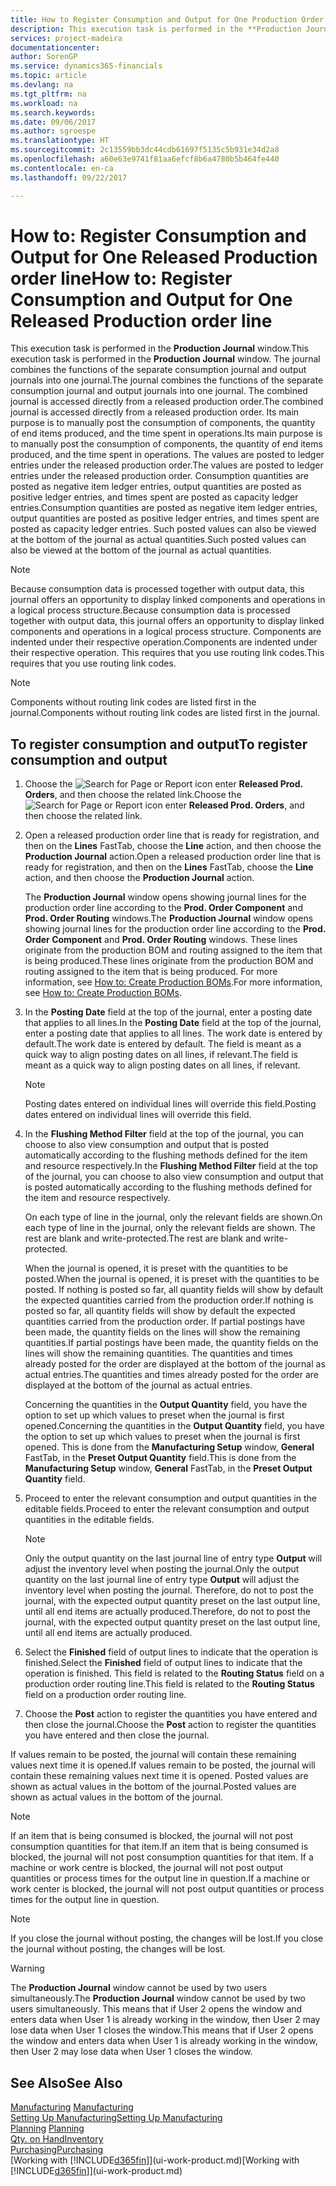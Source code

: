 ```yaml
---
title: How to Register Consumption and Output for One Production Order | Microsoft Docs
description: This execution task is performed in the **Production Journal** window. The journal combines the functions of the separate consumption journal and output journals into one journal. The combined journal is accessed directly from a released production order. Its main purpose is to manually post the consumption of components, the quantity of end items produced, and the time spent in operations.
services: project-madeira
documentationcenter: 
author: SorenGP
ms.service: dynamics365-financials
ms.topic: article
ms.devlang: na
ms.tgt_pltfrm: na
ms.workload: na
ms.search.keywords: 
ms.date: 09/06/2017
ms.author: sgroespe
ms.translationtype: HT
ms.sourcegitcommit: 2c13559bb3dc44cdb61697f5135c5b931e34d2a8
ms.openlocfilehash: a60e63e9741f81aa6efcf8b6a4780b5b464fe440
ms.contentlocale: en-ca
ms.lasthandoff: 09/22/2017

---
```

# <a name="how-to-register-consumption-and-output-for-one-released-production-order-line"></a><span data-ttu-id="754cc-106">How to: Register Consumption and Output for One Released Production order line</span><span class="sxs-lookup"><span data-stu-id="754cc-106">How to: Register Consumption and Output for One Released Production order line</span></span>
<span data-ttu-id="754cc-107">This execution task is performed in the **Production Journal** window.</span><span class="sxs-lookup"><span data-stu-id="754cc-107">This execution task is performed in the **Production Journal** window.</span></span> <span data-ttu-id="754cc-108">The journal combines the functions of the separate consumption journal and output journals into one journal.</span><span class="sxs-lookup"><span data-stu-id="754cc-108">The journal combines the functions of the separate consumption journal and output journals into one journal.</span></span> <span data-ttu-id="754cc-109">The combined journal is accessed directly from a released production order.</span><span class="sxs-lookup"><span data-stu-id="754cc-109">The combined journal is accessed directly from a released production order.</span></span> <span data-ttu-id="754cc-110">Its main purpose is to manually post the consumption of components, the quantity of end items produced, and the time spent in operations.</span><span class="sxs-lookup"><span data-stu-id="754cc-110">Its main purpose is to manually post the consumption of components, the quantity of end items produced, and the time spent in operations.</span></span> <span data-ttu-id="754cc-111">The values are posted to ledger entries under the released production order.</span><span class="sxs-lookup"><span data-stu-id="754cc-111">The values are posted to ledger entries under the released production order.</span></span> <span data-ttu-id="754cc-112">Consumption quantities are posted as negative item ledger entries, output quantities are posted as positive ledger entries, and times spent are posted as capacity ledger entries.</span><span class="sxs-lookup"><span data-stu-id="754cc-112">Consumption quantities are posted as negative item ledger entries, output quantities are posted as positive ledger entries, and times spent are posted as capacity ledger entries.</span></span> <span data-ttu-id="754cc-113">Such posted values can also be viewed at the bottom of the journal as actual quantities.</span><span class="sxs-lookup"><span data-stu-id="754cc-113">Such posted values can also be viewed at the bottom of the journal as actual quantities.</span></span>  

> [!NOTE]  
>  <span data-ttu-id="754cc-114">Because consumption data is processed together with output data, this journal offers an opportunity to display linked components and operations in a logical process structure.</span><span class="sxs-lookup"><span data-stu-id="754cc-114">Because consumption data is processed together with output data, this journal offers an opportunity to display linked components and operations in a logical process structure.</span></span> <span data-ttu-id="754cc-115">Components are indented under their respective operation.</span><span class="sxs-lookup"><span data-stu-id="754cc-115">Components are indented under their respective operation.</span></span> <span data-ttu-id="754cc-116">This requires that you use routing link codes.</span><span class="sxs-lookup"><span data-stu-id="754cc-116">This requires that you use routing link codes.</span></span>  

> [!NOTE]  
>  <span data-ttu-id="754cc-117">Components without routing link codes are listed first in the journal.</span><span class="sxs-lookup"><span data-stu-id="754cc-117">Components without routing link codes are listed first in the journal.</span></span>  

## <a name="to-register-consumption-and-output"></a><span data-ttu-id="754cc-118">To register consumption and output</span><span class="sxs-lookup"><span data-stu-id="754cc-118">To register consumption and output</span></span>  
1.  <span data-ttu-id="754cc-119">Choose the ![Search for Page or Report](media/ui-search/search_small.png "Search for Page or Report icon") icon enter **Released Prod. Orders**, and then choose the related link.</span><span class="sxs-lookup"><span data-stu-id="754cc-119">Choose the ![Search for Page or Report](media/ui-search/search_small.png "Search for Page or Report icon") icon enter **Released Prod. Orders**, and then choose the related link.</span></span>  
2.  <span data-ttu-id="754cc-120">Open a released production order line that is ready for registration, and then on the **Lines** FastTab, choose the **Line** action, and then choose the **Production Journal** action.</span><span class="sxs-lookup"><span data-stu-id="754cc-120">Open a released production order line that is ready for registration, and then on the **Lines** FastTab, choose the **Line** action, and then choose the **Production Journal** action.</span></span>  

    <span data-ttu-id="754cc-121">The **Production Journal** window opens showing journal lines for the production order line according to the **Prod. Order Component** and **Prod. Order Routing** windows.</span><span class="sxs-lookup"><span data-stu-id="754cc-121">The **Production Journal** window opens showing journal lines for the production order line according to the **Prod. Order Component** and **Prod. Order Routing** windows.</span></span> <span data-ttu-id="754cc-122">These lines originate from the production BOM and routing assigned to the item that is being produced.</span><span class="sxs-lookup"><span data-stu-id="754cc-122">These lines originate from the production BOM and routing assigned to the item that is being produced.</span></span> <span data-ttu-id="754cc-123">For more information, see [How to: Create Production BOMs](production-how-to-create-routings.md).</span><span class="sxs-lookup"><span data-stu-id="754cc-123">For more information, see [How to: Create Production BOMs](production-how-to-create-routings.md).</span></span>  

3.  <span data-ttu-id="754cc-124">In the **Posting Date** field at the top of the journal, enter a posting date that applies to all lines.</span><span class="sxs-lookup"><span data-stu-id="754cc-124">In the **Posting Date** field at the top of the journal, enter a posting date that applies to all lines.</span></span> <span data-ttu-id="754cc-125">The work date is entered by default.</span><span class="sxs-lookup"><span data-stu-id="754cc-125">The work date is entered by default.</span></span> <span data-ttu-id="754cc-126">The field is meant as a quick way to align posting dates on all lines, if relevant.</span><span class="sxs-lookup"><span data-stu-id="754cc-126">The field is meant as a quick way to align posting dates on all lines, if relevant.</span></span>  

    > [!NOTE]  
    >  <span data-ttu-id="754cc-127">Posting dates entered on individual lines will override this field.</span><span class="sxs-lookup"><span data-stu-id="754cc-127">Posting dates entered on individual lines will override this field.</span></span>  

4.  <span data-ttu-id="754cc-128">In the **Flushing Method Filter** field at the top of the journal, you can choose to also view consumption and output that is posted automatically according to the flushing methods defined for the item and resource respectively.</span><span class="sxs-lookup"><span data-stu-id="754cc-128">In the **Flushing Method Filter** field at the top of the journal, you can choose to also view consumption and output that is posted automatically according to the flushing methods defined for the item and resource respectively.</span></span>  

    <span data-ttu-id="754cc-129">On each type of line in the journal, only the relevant fields are shown.</span><span class="sxs-lookup"><span data-stu-id="754cc-129">On each type of line in the journal, only the relevant fields are shown.</span></span> <span data-ttu-id="754cc-130">The rest are blank and write-protected.</span><span class="sxs-lookup"><span data-stu-id="754cc-130">The rest are blank and write-protected.</span></span>  

    <span data-ttu-id="754cc-131">When the journal is opened, it is preset with the quantities to be posted.</span><span class="sxs-lookup"><span data-stu-id="754cc-131">When the journal is opened, it is preset with the quantities to be posted.</span></span> <span data-ttu-id="754cc-132">If nothing is posted so far, all quantity fields will show by default the expected quantities carried from the production order.</span><span class="sxs-lookup"><span data-stu-id="754cc-132">If nothing is posted so far, all quantity fields will show by default the expected quantities carried from the production order.</span></span> <span data-ttu-id="754cc-133">If partial postings have been made, the quantity fields on the lines will show the remaining quantities.</span><span class="sxs-lookup"><span data-stu-id="754cc-133">If partial postings have been made, the quantity fields on the lines will show the remaining quantities.</span></span> <span data-ttu-id="754cc-134">The quantities and times already posted for the order are displayed at the bottom of the journal as actual entries.</span><span class="sxs-lookup"><span data-stu-id="754cc-134">The quantities and times already posted for the order are displayed at the bottom of the journal as actual entries.</span></span>  

    <span data-ttu-id="754cc-135">Concerning the quantities in the **Output Quantity** field, you have the option to set up which values to preset when the journal is first opened.</span><span class="sxs-lookup"><span data-stu-id="754cc-135">Concerning the quantities in the **Output Quantity** field, you have the option to set up which values to preset when the journal is first opened.</span></span> <span data-ttu-id="754cc-136">This is done from the **Manufacturing Setup** window, **General** FastTab, in the **Preset Output Quantity** field.</span><span class="sxs-lookup"><span data-stu-id="754cc-136">This is done from the **Manufacturing Setup** window, **General** FastTab, in the **Preset Output Quantity** field.</span></span> 

5.  <span data-ttu-id="754cc-137">Proceed to enter the relevant consumption and output quantities in the editable fields.</span><span class="sxs-lookup"><span data-stu-id="754cc-137">Proceed to enter the relevant consumption and output quantities in the editable fields.</span></span>  

    > [!NOTE]  
    >  <span data-ttu-id="754cc-138">Only the output quantity on the last journal line of entry type **Output** will adjust the inventory level when posting the journal.</span><span class="sxs-lookup"><span data-stu-id="754cc-138">Only the output quantity on the last journal line of entry type **Output** will adjust the inventory level when posting the journal.</span></span> <span data-ttu-id="754cc-139">Therefore, do not to post the journal, with the expected output quantity preset on the last output line, until all end items are actually produced.</span><span class="sxs-lookup"><span data-stu-id="754cc-139">Therefore, do not to post the journal, with the expected output quantity preset on the last output line, until all end items are actually produced.</span></span>  

6.  <span data-ttu-id="754cc-140">Select the **Finished** field of output lines to indicate that the operation is finished.</span><span class="sxs-lookup"><span data-stu-id="754cc-140">Select the **Finished** field of output lines to indicate that the operation is finished.</span></span> <span data-ttu-id="754cc-141">This field is related to the **Routing Status** field on a production order routing line.</span><span class="sxs-lookup"><span data-stu-id="754cc-141">This field is related to the **Routing Status** field on a production order routing line.</span></span>  
7.  <span data-ttu-id="754cc-142">Choose the **Post** action to register the quantities you have entered and then close the journal.</span><span class="sxs-lookup"><span data-stu-id="754cc-142">Choose the **Post** action to register the quantities you have entered and then close the journal.</span></span>  

<span data-ttu-id="754cc-143">If values remain to be posted, the journal will contain these remaining values next time it is opened.</span><span class="sxs-lookup"><span data-stu-id="754cc-143">If values remain to be posted, the journal will contain these remaining values next time it is opened.</span></span> <span data-ttu-id="754cc-144">Posted values are shown as actual values in the bottom of the journal.</span><span class="sxs-lookup"><span data-stu-id="754cc-144">Posted values are shown as actual values in the bottom of the journal.</span></span>  

> [!NOTE]  
>  <span data-ttu-id="754cc-145"> If an item that is being consumed is blocked, the journal will not post consumption quantities for that item.</span><span class="sxs-lookup"><span data-stu-id="754cc-145">If an item that is being consumed is blocked, the journal will not post consumption quantities for that item.</span></span> <span data-ttu-id="754cc-146">If a machine or work centre is blocked, the journal will not post output quantities or process times for the output line in question.</span><span class="sxs-lookup"><span data-stu-id="754cc-146">If a machine or work center is blocked, the journal will not post output quantities or process times for the output line in question.</span></span>  

> [!NOTE]  
>  <span data-ttu-id="754cc-147">If you close the journal without posting, the changes will be lost.</span><span class="sxs-lookup"><span data-stu-id="754cc-147">If you close the journal without posting, the changes will be lost.</span></span>  

> [!WARNING]  
>  <span data-ttu-id="754cc-148">The **Production Journal** window cannot be used by two users simultaneously.</span><span class="sxs-lookup"><span data-stu-id="754cc-148">The **Production Journal** window cannot be used by two users simultaneously.</span></span> <span data-ttu-id="754cc-149">This means that if User 2 opens the window and enters data when User 1 is already working in the window, then User 2 may lose data when User 1 closes the window.</span><span class="sxs-lookup"><span data-stu-id="754cc-149">This means that if User 2 opens the window and enters data when User 1 is already working in the window, then User 2 may lose data when User 1 closes the window.</span></span>  

## <a name="see-also"></a><span data-ttu-id="754cc-150">See Also</span><span class="sxs-lookup"><span data-stu-id="754cc-150">See Also</span></span>  
<span data-ttu-id="754cc-151">[Manufacturing](production-manage-manufacturing.md)  </span><span class="sxs-lookup"><span data-stu-id="754cc-151">[Manufacturing](production-manage-manufacturing.md)  </span></span>  
[<span data-ttu-id="754cc-152">Setting Up Manufacturing</span><span class="sxs-lookup"><span data-stu-id="754cc-152">Setting Up Manufacturing</span></span>](production-configure-production-processes.md)  
<span data-ttu-id="754cc-153">[Planning](production-planning.md)    </span><span class="sxs-lookup"><span data-stu-id="754cc-153">[Planning](production-planning.md)    </span></span>  
[<span data-ttu-id="754cc-154">Qty. on Hand</span><span class="sxs-lookup"><span data-stu-id="754cc-154">Inventory</span></span>](inventory-manage-inventory.md)  
[<span data-ttu-id="754cc-155">Purchasing</span><span class="sxs-lookup"><span data-stu-id="754cc-155">Purchasing</span></span>](purchasing-manage-purchasing.md)  
<span data-ttu-id="754cc-156">[Working with [!INCLUDE[d365fin](includes/d365fin_md.md)]](ui-work-product.md)</span><span class="sxs-lookup"><span data-stu-id="754cc-156">[Working with [!INCLUDE[d365fin](includes/d365fin_md.md)]](ui-work-product.md)</span></span>

